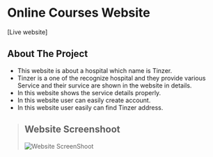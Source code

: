 # Online Courses Website

[Live website]

## About The Project

- This website is about a hospital which name is Tinzer.
- Tinzer is a one of the recognize hospital and they provide various Service and their survice are shown in the website in details.
- In this website shows the service details properly.
- In this website user can easily create account.
- In this website user easily can find Tinzer address.

> ## Website Screenshoot <br>
>
> ![Website ScreenShoot](https://i.ibb.co/mGNykZp/screencapture-tinzer-authentication-web-app-home-2021-10-20-22-46-04.png)

